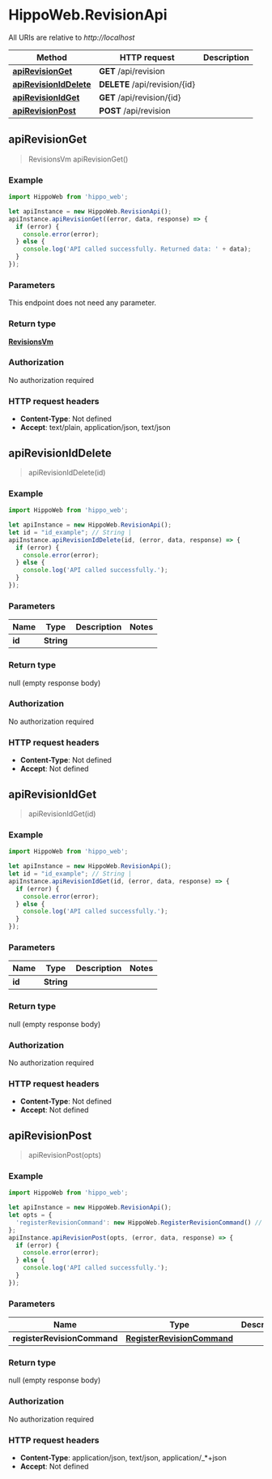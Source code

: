 # HippoWeb.RevisionApi

All URIs are relative to *http://localhost*

Method | HTTP request | Description
------------- | ------------- | -------------
[**apiRevisionGet**](RevisionApi.md#apiRevisionGet) | **GET** /api/revision | 
[**apiRevisionIdDelete**](RevisionApi.md#apiRevisionIdDelete) | **DELETE** /api/revision/{id} | 
[**apiRevisionIdGet**](RevisionApi.md#apiRevisionIdGet) | **GET** /api/revision/{id} | 
[**apiRevisionPost**](RevisionApi.md#apiRevisionPost) | **POST** /api/revision | 



## apiRevisionGet

> RevisionsVm apiRevisionGet()



### Example

```javascript
import HippoWeb from 'hippo_web';

let apiInstance = new HippoWeb.RevisionApi();
apiInstance.apiRevisionGet((error, data, response) => {
  if (error) {
    console.error(error);
  } else {
    console.log('API called successfully. Returned data: ' + data);
  }
});
```

### Parameters

This endpoint does not need any parameter.

### Return type

[**RevisionsVm**](RevisionsVm.md)

### Authorization

No authorization required

### HTTP request headers

- **Content-Type**: Not defined
- **Accept**: text/plain, application/json, text/json


## apiRevisionIdDelete

> apiRevisionIdDelete(id)



### Example

```javascript
import HippoWeb from 'hippo_web';

let apiInstance = new HippoWeb.RevisionApi();
let id = "id_example"; // String | 
apiInstance.apiRevisionIdDelete(id, (error, data, response) => {
  if (error) {
    console.error(error);
  } else {
    console.log('API called successfully.');
  }
});
```

### Parameters


Name | Type | Description  | Notes
------------- | ------------- | ------------- | -------------
 **id** | **String**|  | 

### Return type

null (empty response body)

### Authorization

No authorization required

### HTTP request headers

- **Content-Type**: Not defined
- **Accept**: Not defined


## apiRevisionIdGet

> apiRevisionIdGet(id)



### Example

```javascript
import HippoWeb from 'hippo_web';

let apiInstance = new HippoWeb.RevisionApi();
let id = "id_example"; // String | 
apiInstance.apiRevisionIdGet(id, (error, data, response) => {
  if (error) {
    console.error(error);
  } else {
    console.log('API called successfully.');
  }
});
```

### Parameters


Name | Type | Description  | Notes
------------- | ------------- | ------------- | -------------
 **id** | **String**|  | 

### Return type

null (empty response body)

### Authorization

No authorization required

### HTTP request headers

- **Content-Type**: Not defined
- **Accept**: Not defined


## apiRevisionPost

> apiRevisionPost(opts)



### Example

```javascript
import HippoWeb from 'hippo_web';

let apiInstance = new HippoWeb.RevisionApi();
let opts = {
  'registerRevisionCommand': new HippoWeb.RegisterRevisionCommand() // RegisterRevisionCommand | 
};
apiInstance.apiRevisionPost(opts, (error, data, response) => {
  if (error) {
    console.error(error);
  } else {
    console.log('API called successfully.');
  }
});
```

### Parameters


Name | Type | Description  | Notes
------------- | ------------- | ------------- | -------------
 **registerRevisionCommand** | [**RegisterRevisionCommand**](RegisterRevisionCommand.md)|  | [optional] 

### Return type

null (empty response body)

### Authorization

No authorization required

### HTTP request headers

- **Content-Type**: application/json, text/json, application/_*+json
- **Accept**: Not defined

